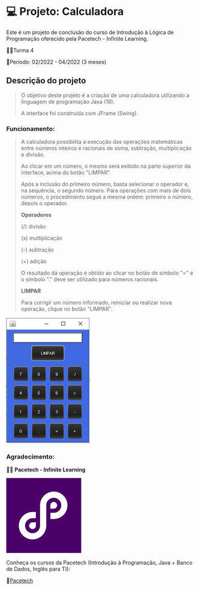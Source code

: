 # :computer: Projeto: Calculadora

Este é um projeto de conclusão do curso de Introdução à Lógica de Programação oferecido pela Pacetech - Infinite Learning.

:man_student:Turma 4

:green_book:Período: 02/2022 - 04/2022 (3 meses)

## Descrição do projeto

> O objetivo deste projeto é a criação de uma calculadora utilizando a linguagem de programação Java (18). 
>
> A interface foi construída com JFrame (Swing).

### Funcionamento:

> A calculadora possibilita a execução das operações matemáticas entre números inteiros e racionais de soma, subtração, multiplicação e divisão.
>
> Ao clicar em um número, o mesmo será exibido na parte superior da interface, acima do botão "LIMPAR".
>
> Após a inclusão do primeiro número, basta selecionar o operador e, na sequência, o segundo número. Para operações com mais de dois números, o procedimento segue a mesma ordem: primeiro o número, depois o operador. 
>
> **Operadores**
>
> (/) divisão
>
> (x) multiplicação
>
> (-) subtração
>
> (+) adição
>
> O resultado da operação é obtido ao clicar no botão de símbolo "=" e o símbolo "." deve ser utilizado para números racionais.
>
> **LIMPAR** 
>
> Para corrigir um número informado, reiniciar ou realizar nova operação, clique no botão "LIMPAR".
>
> 

<img src = "calculadora.png">



### Agradecimento:

:man_technologist: **Pacetech - Infinite Learning**

<img src = "pacetech.jpg">

Conheça os cursos da Pacetech (Introdução à Programação, Java + Banco de Dados, Inglês para TI):

:link:[Pacetech](https://www.pacetech.com.br/)





